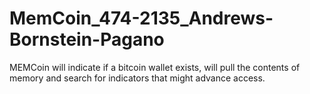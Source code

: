 MemCoin_474-2135_Andrews-Bornstein-Pagano
=========================================

MEMCoin will indicate if a bitcoin wallet exists, will pull the contents of memory and search for indicators that might advance access. 
